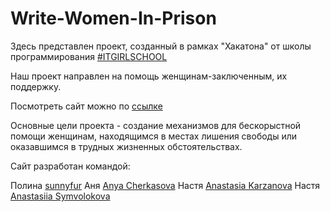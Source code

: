# Write-Women-In-Prison
Здесь представлен проект, созданный в рамках "Хакатона" от школы программирования [#ITGIRLSCHOOL](https://itgirlschool.com)

Наш проект направлен на помощь женщинам-заключенным, их поддержку.

Посмотреть сайт можно по [ссылке](https://nas-tay.github.io/Write-Women-In-Prison/)

Основные цели проекта - создание механизмов для бескорыстной помощи женщинам, находящимся в местах лишения свободы или оказавшимся в трудных жизненных обстоятельствах.

Сайт разработан командой:

Полина [sunnyfur](https://github.com/sunnyfur)
Аня [Anya Cherkasova](https://github.com/Poleexpr)
Настя [Anastasia Karzanova](https://github.com/nas-tay)
Настя [Anastasiia Symvolokova](https://github.com/ansymvolokova)
